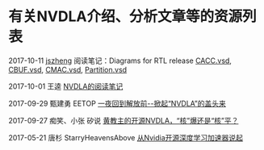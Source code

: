 # 有关NVDLA介绍、分析文章等的资源列表

2017-10-11 [jszheng](https://github.com/jszheng)
阅读笔记：Diagrams for RTL release
[CACC.vsd](code_reading/CACC.vsd),
[CBUF.vsd](code_reading/CBUF.vsd),
[CMAC.vsd](code_reading/CMAC.vsd),
[Partition.vsd](code_reading/Partition.vsd)


2017-10-01 王逵
[NVDLA的阅读笔记](nvdla_report/NVDLA-notes-by-wangkui.pdf)

2017-09-29 甄建勇 EETOP
[一夜回到解放前--掀起“NVDLA”的盖头来](https://mp.weixin.qq.com/s/XH_0m9Hm8cBW8Bco6VXbpw)

2017-09-27 痴笑、小张 矽说
[黄教主的开源NVDLA，“核”爆还是“核”平？](https://mp.weixin.qq.com/s/K3bRztfIO-PRh-XtrYPYGA)

2017-05-21 唐杉 StarryHeavensAbove
[从Nvidia开源深度学习加速器说起](https://zhuanlan.zhihu.com/p/27099907)

